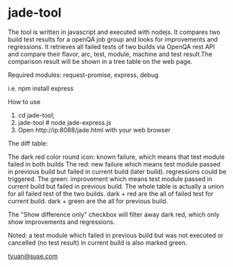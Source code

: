 # jade-tool
The tool is written in javascript and executed with nodejs. It compares two build test results for a openQA job group and looks for improvements and regressions. It retrieves all failed tests of two builds via OpenQA rest API and compare their flavor, arc, test, module, machine and test result.The comparison result will be shown in a tree table on the web page.

Required modules:
request-promise, express, debug

 i.e. npm install express

How to use

1. cd jade-tool;
2. jade-tool # node jade-express.js
3. Open http://ip:8088/jade.html with your web browser


The diff table:

The dark red color round icon: known failure, which means that test module failed in both builds
The red: new failure which means test module passed in previous build but failed in current build (later build). regressions could be triggered.
The green: improvement which means test module passed in current build but failed in previous build.
The whole table is actually a union for all failed test of the two builds. dark + red are the all of failed test for current build. dark + green are the all for previous build.

The "Show difference only" checkbox will filter away dark red, which only show improvements and regressions.

Noted: a test module which failed in previous build but was not executed or cancelled (no test result) in current build is also marked green.


tyuan@suse.com
